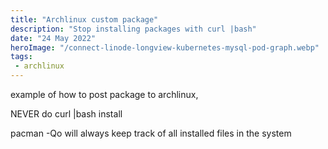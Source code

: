 ```yaml
---
title: "Archlinux custom package"
description: "Stop installing packages with curl |bash"
date: "24 May 2022"
heroImage: "/connect-linode-longview-kubernetes-mysql-pod-graph.webp"
tags: 
 - archlinux
---
```

example of how to post package to archlinux,

NEVER do curl |bash install


pacman -Qo will always keep track of all installed files in the system 
